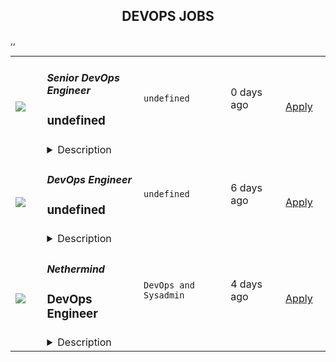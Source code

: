 <div align="center"><h2>DEVOPS JOBS</h2></div><table><tr>
            <td width="100" height="100" rowspan="2">
                <img src=https://remoteOK.com/assets/img/jobs/6377b99e204306f829274dc42756d97d1657543659.png>
            </td>
            <td width="300">
                <h5>
					Senior DevOps Engineer				</h5>
                <h3>undefined</h3>
            </td>
            <td width="300">
                <code>undefined</code>
            </td>
            <td width="200">
            <text>0 days ago</text>
            </td>
            <td width="100" rowspan="2">
            <a href=https://remoteOK.com/jobs/111592 align="right" target="_blank">Apply</a>
            </td>
        </tr>
        <tr>
            <td colspan="3">
            <details><summary>Description</summary>
            <div class="story__copy bigger mb3">At FetLife we're looking for a Senior DevOps Engineer to help us better serve the community.</div><div class="story__copy bigger mb3"><br /></div><div class="story__copy"><h2>The Job</h2><p>As a DevOps Engineer, you'll be working with the engineering team to monitor and improve our security, infrastructure, and performance.</p><p>You'll be responsible for:</p><ul><li>Elevating our DevOps standards through improved monitoring, tooling, and processes</li><li>Planning and performing infrastructure improvements and maintenance</li><li>Monitoring and improving website stability and response times</li><li>Monitoring and improving email deliverability</li><li>Participating in the on-call rotation</li><li>Triaging, replicating, and fixing potential security issues</li><li>Maintaining high CI build success rates and low CI build run times</li></ul><p>Currently, our entire platform is built as a majestic Rails monolith, using Vue.js with Typescript on the front-end.</p><p>More details about our tech stack:</p><ul><li>Testing is done with RSpec &amp; Capybara</li><li>Continuous integration and deployment are done with CircleCI</li><li>MySQL and PostgreSQL for our main databases</li><li>Redis and KeyDB for our activity feeds, session storage, queue management, and caching (currently migrating to ScyllaDB)</li><li>ElasticSearch for full-text search</li><li>DevOps using Containers orchestrated with Kubernetes and Helm</li><li>Service and performance monitoring is done with DataDog and NewRelic</li></ul><h2>About You</h2><p>We're looking for someone who has proven experience building and maintaining large production-level Ruby on Rails applications.</p><p>Ideally, you have experience:</p><ul><li>Working with MySQL, PostgreSQL, or Redis</li><li>Maintaining infrastructure with Docker, Kubernetes, and Google Cloud</li><li>Setting up and maintaining application and infrastructure monitoring</li><li>Managing database performance</li></ul><p>Additionally, since we're 100% remote, we:</p><ul><li>Highly value strong written communicators</li><li>Require at least a few hours of overlap from 8-12 AM EST (2-6 PM CET)</li></ul><h2>Unique to Us</h2><p>Every organization is a bit different, here are some unique things about us:</p><ul><li>We believe the traditional hiring process is broken, so we do things a bit differently. We first bring people on a part-time or full-time contractor so that we can get to know each other. If both sides enjoy working with each other, we make you an official offer.</li><li>We have little to no meetings, we focus on written async communication instead</li><li>The tenure of a DevOps Engineer at FetLife is 2-3x longer than average</li><li>You will work on high-impact projects that will make a difference in many people's lives</li><li>You can always ask questions to your team when you get stuck, but we do appreciate people who are self-sufficient</li><li>Get to learn a lot because we are a small team and everyone gets to work on different parts of the system. Nobody specializes.</li><li>We value focused productive work over long hours. We don't want people to burn out. We want people to work at a consistent pace they can maintain year after year</li></ul><h2>About Us</h2><p>FetLife is the largest kinky social network on this side of the milky way. We:</p><ul><li>Have over 10 million members and growing</li><li>Grew 100% by word-of-mouth</li><li>Serve over 1.5 billion requests a day</li></ul><p>You can find our team and core valuesÂ <a href="https://fetlife.com/team">here</a>.</p><h2>Pay &amp; Benefits</h2><p>We use a standardised salary calculator for each position to ensure we are competitive, fair, and consistent. For this specific role, the rate is between $115kÂ -Â $155k USD / year. Rate is dependent on the level you are currently at.</p><p>Additionally, we offer:</p><ul><li>Paid time off:<ul><li>2 weeks vacation</li><li>5 statutory holidays (e.g. Easter &amp; Thanksgiving)</li><li>2 weeks during Christmas*</li><li>4 day work weeks during the summer months (July &amp; August)*</li></ul></li><li>1 retreat a year (ex. the last one's were in Miami, Vancouver, Tennessee &amp; Montreal)</li><li>A yearly anniversary gift of your choosing (200$ USD for every year with us, ex. 4th anniversary is $800)</li><li>Reimbursed music subscription</li><li>Fully paid maternal or parental leave</li></ul><p><em>* Not guaranteed, but have happened every year</em></p></div>
            </details>
            </td>
        </tr>,<tr>
            <td width="100" height="100" rowspan="2">
                <img src=https://remoteOK.com/assets/img/jobs/90ff0b83631e7f7d539736fc0bc82c1d1657048761.png>
            </td>
            <td width="300">
                <h5>
					DevOps Engineer				</h5>
                <h3>undefined</h3>
            </td>
            <td width="300">
                <code>undefined</code>
            </td>
            <td width="200">
            <text>6 days ago</text>
            </td>
            <td width="100" rowspan="2">
            <a href=https://remoteOK.com/jobs/111534 align="right" target="_blank">Apply</a>
            </td>
        </tr>
        <tr>
            <td colspan="3">
            <details><summary>Description</summary>
            <p>Our DevOps team known as the Angkor of Nethermind are responsible for processes related to product development operations.</p><h2><strong>As a member of this team you will:</strong></h2><ul><li><strong>Build and maintain</strong>Â company-wide CI/CD pipelines for different projects (Github Actions)</li><li><strong>Deploy and maintain</strong>Â the blockchain infrastructure in a multi-cloud environment (DigitalOcean, AWS, Google Cloud, others)</li><li><strong>Follow</strong>Â the best, modern security patterns to keep the secrets secure</li><li><strong>Monitor</strong>Â the infrastructure with tools like Grafana, Prometheus, New Relic, OpsGenie</li><li><strong>Write scripts</strong>, lambda functions and even full applications with the language of your choice that can help us improve the workflow</li><li><strong>Automate work</strong>Â - yours and others (Terraform, Ansible, CloudFormation)</li><li><strong>Write clean procedures</strong>Â that everybody can understand and follow</li><li><strong>Participate</strong>Â in the Ethereum ecosystem events from the DevOps side</li><li><strong>Ensure 99.99% system uptime</strong>, smooth operations and work with infra handling millions of request per second</li><li><strong>Have strong cloud networking experience</strong>Â and troubleshooting skills</li><li><strong>Take ownership</strong>Â of end to end automation</li><li><strong>Implement systems</strong>Â that are highly available, scalable and secure on cloud platforms and on-premise</li><li><strong>Work</strong>Â with many different operating systems</li></ul><h2><strong>Perks and benefits:</strong></h2><ul><li>Fully remote</li><li>Flexible working hours</li><li>Plus equity</li></ul>
            </details>
            </td>
        </tr>,<tr>
            <td width="100" height="100" rowspan="2">
                <img src=undefined>
            </td>
            <td width="300">
                <h5>Nethermind</h5>
                <h3> DevOps Engineer</h3>
            </td>
            <td width="300">
                <code>DevOps and Sysadmin</code>
            </td>
            <td width="200">
            <text>4 days ago</text>
            </td>
            <td width="100" rowspan="2">
            <a href=https://weworkremotely.com/remote-jobs/nethermind-devops-engineer align="right" target="_blank">Apply</a>
            </td>
        </tr>
        <tr>
            <td colspan="3">
            <details><summary>Description</summary>
            <img src="https://we-work-remotely.imgix.net/logos/0076/4780/logo.gif?ixlib=rails-4.0.0&w=50&h=50&dpr=2&fit=fill&auto=compress" />

<p>
  <strong>Headquarters:</strong> London
    <br /><strong>URL:</strong> <a href="https://nethermind.io">https://nethermind.io</a>
</p>

<div>
<br>Our DevOps team known as the Angkor of Nethermind are responsible for processes related to product development operations.<br><br>
</div><div>
<strong><br>As a member of this team you will:<br></strong><br>
</div><ul>
<li>
<strong>Build and maintain</strong> company-wide CI/CD pipelines for different projects (Github Actions)</li>
<li>
<strong>Deploy and maintain</strong> the blockchain infrastructure in a multi-cloud environment (DigitalOcean, AWS, Google Cloud, others)</li>
<li>
<strong>Follow</strong> the best, modern security patterns to keep the secrets secure</li>
<li>
<strong>Monitor</strong> the infrastructure with tools like Grafana, Prometheus, New Relic, OpsGenie</li>
<li>
<strong>Write scripts</strong>, lambda functions and even full applications with the language of your choice that can help us improve the workflow</li>
<li>
<strong>Automate work</strong> - yours and others (Terraform, Ansible, CloudFormation)</li>
<li>
<strong>Write clean procedures</strong> that everybody can understand and follow</li>
<li>
<strong>Participate</strong> in the Ethereum ecosystem events from the DevOps side</li>
<li>
<strong>Ensure 99.99% system uptime</strong>, smooth operations and work with infra handling millions of request per second</li>
<li>
<strong>Have strong cloud networking experience</strong> and troubleshooting skills</li>
<li>
<strong>Take ownership</strong> of end to end automation</li>
<li>
<strong>Implement systems</strong> that are highly available, scalable and secure on cloud platforms and on-premise</li>
<li>
<strong>Work</strong> with many different operating systems</li>
</ul><div>
<strong><br>Perks and benefits:<br></strong><br>
</div><ul>
<li>Fully remote</li>
<li>Flexible working hours</li>
<li>Plus equity</li>
</ul>

<p><strong>To apply:</strong> <a href="https://weworkremotely.com/remote-jobs/nethermind-devops-engineer">https://weworkremotely.com/remote-jobs/nethermind-devops-engineer</a></p>

            </details>
            </td>
        </tr>,<tr>
            <td width="100" height="100" rowspan="2">
                <img src=undefined>
            </td>
            <td width="300">
                <h5>Clevertech</h5>
                <h3> Senior DevOps Engineer</h3>
            </td>
            <td width="300">
                <code>DevOps and Sysadmin</code>
            </td>
            <td width="200">
            <text>7 days ago</text>
            </td>
            <td width="100" rowspan="2">
            <a href=https://weworkremotely.com/remote-jobs/clevertech-senior-devops-engineer-7 align="right" target="_blank">Apply</a>
            </td>
        </tr>
        <tr>
            <td colspan="3">
            <details><summary>Description</summary>
            <img src="https://we-work-remotely.imgix.net/logos/0076/3391/logo.gif?ixlib=rails-4.0.0&w=50&h=50&dpr=2&fit=fill&auto=compress" />

<p>
  <strong>Headquarters:</strong> New York, NY
    <br /><strong>URL:</strong> <a href="https://clevertech.biz">https://clevertech.biz</a>
</p>

<div>Experience Remote done Right. Over 20 years of remote experience, all 500+ staff are 100% remote and we still grow vibrant relationships, provide exceptional opportunities for career growth while working with stellar clients on ambitious projects<br><br>
</div><div><strong>What we're working on:</strong></div><div>Enterprise companies turn to us to help them launch innovative digital products that interact with hundreds of millions of customers, transactions and data points. The problems we solve every day are real and require creativity, grit and determination. We are building a culture that challenges norms while fostering experimentation and personal growth. In order to grasp the scale of problems we face, ideally, you have some exposure to Logistics, FinTech, Transportation, Insurance, Media or other complex multifactor industries</div><div><strong><br>Requirements</strong></div><ul>
<li>7+ years of professional experience (A technical assessment will be required)</li>
<li>Senior-level experience with AWS (EC2, RDS, S3, ECS, ELB)</li>
<li>Strong background in Linux and Mongo Atlas administration</li>
<li>Experience deploying Kubernetes in a production environment</li>
<li>Experience with CI/CD in Jenkins or CircleCi</li>
<li>Infrastructure as code (we use Terraform)</li>
<li>Experience with requirement gathering and presentation to executives</li>
<li>English fluency, verbal and written</li>
<li>Professional, empathic, team player</li>
<li>Problem solver, proactive, go-getter</li>
</ul>

<p><strong>To apply:</strong> <a href="https://weworkremotely.com/remote-jobs/clevertech-senior-devops-engineer-7">https://weworkremotely.com/remote-jobs/clevertech-senior-devops-engineer-7</a></p>

            </details>
            </td>
        </tr>,<tr>
            <td width="100" height="100" rowspan="2">
                <img src=undefined>
            </td>
            <td width="300">
                <h5>Chainlink Labs</h5>
                <h3> DevOps Engineer</h3>
            </td>
            <td width="300">
                <code>DevOps and Sysadmin</code>
            </td>
            <td width="200">
            <text>40 days ago</text>
            </td>
            <td width="100" rowspan="2">
            <a href=https://weworkremotely.com/remote-jobs/chainlink-labs-devops-engineer-1 align="right" target="_blank">Apply</a>
            </td>
        </tr>
        <tr>
            <td colspan="3">
            <details><summary>Description</summary>
            

<p>
  <strong>Headquarters:</strong> United States
    <br /><strong>URL:</strong> <a href="http://chain.link">http://chain.link</a>
</p>

<div><strong>All roles with Chainlink Labs are globally remote based. We encourage you to apply regardless of your location.</strong></div><div>
<br>The infrastructure team enables Chainlink development and maintains services that support the health of the most widely-adopted oracle network in the world. As a DevOps Engineer, you will help us maintain the Chainlink infrastructure, ensure reliable work of internal and customer-facing services, and empower the entire engineering organization to do their best work.</div><div><br></div><div>This job would be perfect for someone who has a strong operations background and would eventually like to grow into an SRE role. The infrastructure team is expanding, and you would have plenty of opportunities to build up your skillset in different areas.</div><div><br></div><div>We are distributed across time zones and continents, and we embrace remote work. In the Infrastructure team, we follow the infrastructure-as-code approach and practice GitOps. Our on-call rotation uses the follow-the-sun pattern: you will be on call some of the time, but there should not be any overnight shifts.</div><div><br></div><div>We all have different backgrounds and are determined to help you succeed no matter where you are or who you are. If you think you would do a great job at Chainlink, we are looking forward to speaking with you, even if you don't match 100% of the job requirements: those describe people we've usually had a great time working with, but they're not a tick-box exercise.<br><br>
</div><div><strong>Your Impact</strong></div><ul>
<li>Maintain full nodes for various blockchains Chainlink supports and find ways to deploy and manage them more efficiently. </li>
<li> Deploy new Chainlink nodes and ensure their reliability. </li>
<li>Understand blockchain-specific monitoring in great depth and help the team cut down on noise by fine-tuning alerts. </li>
<li>Pair with engineers from across the company to help with troubleshooting, deploy new services, and figure out how to increase developer velocity and eliminate pain points.</li>
</ul><div><br></div><div><strong>Requirements</strong></div><ul>
<li>3+ years of relevant professional experience. You probably have an operations background, have worked in a DevOps team before, and are familiar with most tools from our stack (below). </li>
<li>Experience with CI/CD. You know how to deploy your services reliably and have used tools like GitHub Actions, CircleCI, TravisCI, or Jenkins to achieve that.</li>
<li>Experience with scripting and configuration management. You can write scripts to automate routine tasks and have familiarity with tools like Ansible and Packer. </li>
<li>Experience with monitoring and logging. You know how to export metrics to Prometheus, have built a Grafana dashboard or two, and have experience with a centralized logging solution like the Elastic Stack, Splunk or LogDNA.</li>
<li>Experience with distributed systems and container orchestration. You have maintained or even built Kubernetes clusters before and feel comfortable deploying completely new services on them.</li>
<li>Strong communication skills. You can give and receive constructive feedback, and you do not shy away from planning meetings and code reviews.</li>
</ul><div><br></div><div><strong>Desired Qualifications</strong></div><ul>
<li>Excitement for blockchain, Web 3.0, and similar decentralized technologies. </li>
<li>Experience running blockchain full nodes would give you a considerable advantage in this role. </li>
<li>Experience with Chainlink as a developer or a node operator is a similarly big plus. </li>
<li>Experience with GitHub Actions and self-hosted runners in particular.</li>
<li>Experience working remotely in a distributed team.</li>
<li>A strong desire to grow and challenge yourself. While this role is mainly focused on maintenance, we would expect you to constantly find ways to improve and automate services under your purview.</li>
<li>We are giving slight preference to candidates who live in the UTC to UTC+8 range due to our on-call schedule for this particular opening.</li>
</ul><div><br></div><div><strong>Our Stack</strong></div><div>Some of the tools and services we use daily or almost daily are:</div><div><br></div><div>AWS; Terraform/Terragrunt; Kubernetes, Calico and ArgoCD; Prometheus and Grafana; GitHub Actions; Packer</div><div><br></div><div>We expect you to be comfortable with most of those tools and proficient in at least a couple of them.<br><br><strong>About Us<br></strong>Chainlink is the industry standard oracle network for connecting smart contracts to the real world. With Chainlink, developers can build hybrid smart contracts that combine on-chain code with an extensive collection of secure off-chain services powered by Decentralized Oracle Networks. Managed by a global, decentralized community of hundreds of thousands of people, Chainlink is introducing a fairer model for contracts. Its network currently secures billions of dollars in value for smart contracts across the decentralized finance (DeFi), insurance, and gaming ecosystems, among others. The full vision of the Chainlink Network can be found in the <a href="https://research.chain.link/whitepaper-v2.pdf">Chainlink 2.0 whitepaper</a>. Chainlink is trusted by hundreds of organizations—from global enterprises to projects at the forefront of the blockchain economy—to deliver definitive truth via secure, reliable data.  </div><div><br></div><div>This role is location agnostic anywhere in the world, but we ask that you overlap some working hours with Eastern Standard Time (EST).</div><div><br></div><div>We are a fully distributed team and have the tools and benefits to support you in your remote work environment.</div><div><br></div><div><em>Chainlink Labs is an Equal Opportunity Employer.</em></div><div><br></div><div>#LI-Remote</div><div><br></div><div>---</div>

<p><strong>To apply:</strong> <a href="https://weworkremotely.com/remote-jobs/chainlink-labs-devops-engineer-1">https://weworkremotely.com/remote-jobs/chainlink-labs-devops-engineer-1</a></p>

            </details>
            </td>
        </tr></table>
